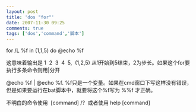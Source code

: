 ```yaml
---
layout: post
title: 'dos "for"'
date: 2007-11-30 09:25
comments: true
tags: ['dos','command','脚本']
---
```


for /L %f in (1,1,5) do @echo %f

这意味着输出是 1  2  3  4  5,  (1,2,5) 从1开始到5结束，2为步长。如果这个for要执行多条命令则用|分开

@echo %f | @echo %f. %f只是一个变量。如果在cmd窗口下写这样没有错误，但是如果要运行在bat脚本中，就要将这个%f写为 %%f
才正确。

不明白的命令使用  [command] /?  或者使用 help [command]

